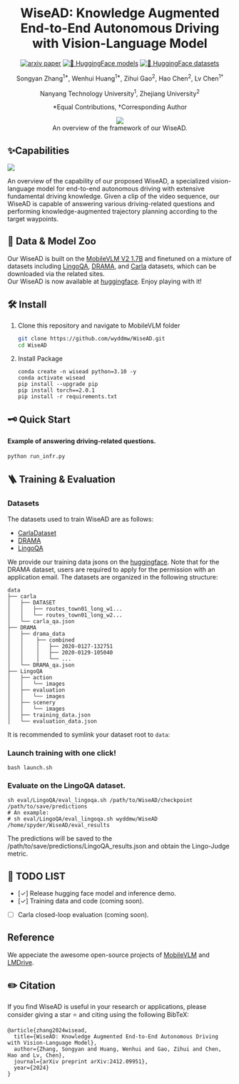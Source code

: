 <div align="center">

<h1>
WiseAD: Knowledge Augmented End-to-End Autonomous Driving with Vision-Language Model
</h1>

<p align="center">
<!-- <a href=https://arxiv.org/abs/2412.09951><img src="https://img.shields.io/badge/ArXiv-2412.09951-%23840707.svg" alt="ArXiv"></a> -->

[![arxiv paper](https://img.shields.io/badge/arXiv-Paper-red)](https://arxiv.org/abs/2412.09951)
[![🤗 HuggingFace models](https://img.shields.io/badge/HuggingFace🤗-Models-orange)](https://huggingface.co/wyddmw/WiseAD)
[![🤗 HuggingFace datasets](https://img.shields.io/badge/HuggingFace🤗-Datasets-orange)](https://huggingface.co/datasets/wyddmw/WiseAD_training_data)

</p>

Songyan Zhang<sup>1*</sup>, Wenhui Huang<sup>1*</sup>, Zihui Gao<sup>2</sup>, Hao Chen<sup>2</sup>, Lv Chen<sup>1†</sup>

Nanyang Technology University<sup>1</sup>, Zhejiang University<sup>2</sup>

*Equal Contributions, †Corresponding Author

<image src="./assets/framework.png"/><br>
An overview of the framework of our WiseAD.
</div>

## ✨Capabilities

<image src="./assets/WiseAD.png"/>

An overview of the capability of our proposed WiseAD, a specialized vision-language model for end-to-end autonomous driving with extensive
fundamental driving knowledge. Given a clip of the video sequence, our WiseAD is capable of answering various driving-related questions
and performing knowledge-augmented trajectory planning according to the target waypoints.

## 🦙 Data & Model Zoo
Our WiseAD is built on the [MobileVLM V2 1.7B](https://huggingface.co/mtgv/MobileVLM_V2-1.7B) and finetuned on a mixture of datasets including [LingoQA](https://github.com/wayveai/LingoQA), [DRAMA](https://usa.honda-ri.com/drama), and [Carla](https://github.com/opendilab/LMDrive) datasets, which can be downloaded via the related sites.<br>
Our WiseAD is now available at [huggingface](https://huggingface.co/wyddmw/WiseAD). Enjoy playing with it!


## 🛠️ Install

1. Clone this repository and navigate to MobileVLM folder
   ```bash
   git clone https://github.com/wyddmw/WiseAD.git
   cd WiseAD
   ```

2. Install Package
    ```Shell
    conda create -n wisead python=3.10 -y
    conda activate wisead
    pip install --upgrade pip
    pip install torch==2.0.1
    pip install -r requirements.txt
    ```


## 🗝️ Quick Start
#### Example of answering driving-related questions.

```python
python run_infr.py
```

## 🪜 Training & Evaluation

### Datasets

The datasets used to train WiseAD are as follows:

* [CarlaDataset](https://huggingface.co/datasets/OpenDILabCommunity/LMDrive)
* [DRAMA](https://usa.honda-ri.com/drama)
* [LingoQA](https://github.com/wayveai/LingoQA)

We provide our training data jsons on the [huggingface](https://huggingface.co/datasets/wyddmw/WiseAD_training_data). Note that for the DRAMA dataset, users are required to apply for the permission with an application email. The datasets are organized in the following structure:

```
data
├── carla
│   ├── DATASET
│   │   ├── routes_town01_long_w1...
│   │   └── routes_town01_long_w2...
│   └── carla_qa.json
├── DRAMA
│   ├── drama_data
│   │    ├── combined
│   │    │   ├── 2020-0127-132751
│   │    │   ├── 2020-0129-105040
│   │    │   └── ...
│   └── DRAMA_qa.json
├── LingoQA
│   ├── action
│   │   └── images
│   ├── evaluation
│   │   └── images
│   ├── scenery
│   │   └── images
│   ├── training_data.json
│   └── evaluation_data.json
```

It is recommended to symlink your dataset root to `data`:

### Launch training with one click!

```shell
bash launch.sh
```

### Evaluate on the LingoQA dataset.

```shell
sh eval/LingoQA/eval_lingoqa.sh /path/to/WiseAD/checkpoint /path/to/save/predictions
# An example: 
# sh eval/LingoQA/eval_lingoqa.sh wyddmw/WiseAD /home/spyder/WiseAD/eval_results
```

The predictions will be saved to the /path/to/save/predictions/LingoQA_results.json and obtain the Lingo-Judge metric.

## 🔨 TODO LIST

- [✓] Release hugging face model and inference demo.
- [✓] Training data and code (coming soon).
- [ ] Carla closed-loop evaluation (coming soon).

## Reference

We appeciate the awesome open-source projects of [MobileVLM](https://github.com/Meituan-AutoML/MobileVLM.git) and [LMDrive](https://github.com/opendilab/LMDrive).


## ✏️ Citation

If you find WiseAD is useful in your research or applications, please consider giving a star ⭐ and citing using the following BibTeX:
```
@article{zhang2024wisead,
  title={WiseAD: Knowledge Augmented End-to-End Autonomous Driving with Vision-Language Model},
  author={Zhang, Songyan and Huang, Wenhui and Gao, Zihui and Chen, Hao and Lv, Chen},
  journal={arXiv preprint arXiv:2412.09951},
  year={2024}
}
```

